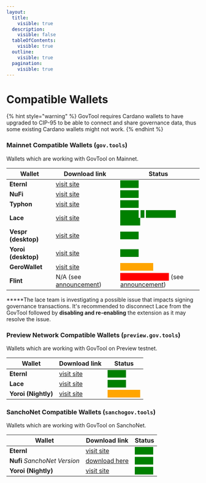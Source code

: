 ```yaml
---
layout:
  title:
    visible: true
  description:
    visible: false
  tableOfContents:
    visible: true
  outline:
    visible: true
  pagination:
    visible: true
---
```


# Compatible Wallets

{% hint style="warning" %}
GovTool requires Cardano wallets to have upgraded to CIP-95 to be able to connect and share governance data, thus some existing Cardano wallets might not work.
{% endhint %}

### [ ](https://docs.sanchogov.tools/how-to-use-govtool/getting-started)Mainnet Compatible Wallets (`gov.tools`)

Wallets which are working with GovTool on Mainnet.

| Wallet              | Download link                                                                                                 | Status                                                                                                                                                                                                                                                                                                                       |
| ------------------- | ------------------------------------------------------------------------------------------------------------- | ---------------------------------------------------------------------------------------------------------------------------------------------------------------------------------------------------------------------------------------------------------------------------------------------------------------------------- |
| **Eternl**          | [visit site](https://chromewebstore.google.com/detail/eternl/kmhcihpebfmpgmihbkipmjlmmioameka)                | <mark style="color:green;background-color:green;">Online</mark>                                                                                                                                                                                                                                                              |
| **NuFi**            | [visit site](https://chromewebstore.google.com/detail/nufi/gpnihlnnodeiiaakbikldcihojploeca)                  | <mark style="color:green;background-color:green;">Online</mark>                                                                                                                                                                                                                                                              |
| **Typhon**          | [visit site](https://chromewebstore.google.com/detail/typhon-wallet/kfdniefadaanbjodldohaedphafoffoh)         | <mark style="color:green;background-color:green;">Online</mark>                                                                                                                                                                                                                                                              |
| **Lace**            | [visit site](https://chromewebstore.google.com/detail/lace/gafhhkghbfjjkeiendhlofajokpaflmk)                  | <mark style="color:green;background-color:green;">Online</mark> <mark style="color:green;background-color:green;"></mark><mark style="color:green;background-color:green;">**\***</mark> <mark style="color:green;background-color:green;"></mark><mark style="color:green;background-color:green;">(read note below)</mark> |
| **Vespr (desktop)** | [visit site](https://chromewebstore.google.com/detail/vespr-wallet/bedogdpgdnifilpgeianmmdabklhfkcn)          | <mark style="color:green;background-color:green;">Online</mark>                                                                                                                                                                                                                                                              |
| **Yoroi (desktop)** | [visit site](https://chromewebstore.google.com/detail/yoroi/ffnbelfdoeiohenkjibnmadjiehjhajb)                 | <mark style="color:green;background-color:green;">Online</mark>                                                                                                                                                                                                                                                              |
| **GeroWallet**      | [visit site](https://chromewebstore.google.com/detail/gerowallet/bgpipimickeadkjlklgciifhnalhdjhe)            | <mark style="color:orange;background-color:orange;">In Progress</mark>                                                                                                                                                                                                                                                       |
| **Flint**           | N/A (see [announcement](https://x.com/FlintWallet/status/1828184961960308832?t=0eIBBMnAY5feMTOlojFlSg\&s=19)) | <mark style="color:red;background-color:red;">Will not progress</mark> (see [announcement](https://x.com/FlintWallet/status/1828184961960308832?t=0eIBBMnAY5feMTOlojFlSg\&s=19))                                                                                                                                             |

**\***The lace team is investigating a possible issue that impacts signing governance transactions. It's recommended to disconnect Lace from the GovTool followed by **disabling and re-enabling** the extension as it may resolve the issue.

###

### Preview Network Compatible Wallets (`preview.gov.tools`)

Wallets which are working with GovTool on Preview testnet.

| Wallet              | Download link                                                                                                  | Status                                                                 |
| ------------------- | -------------------------------------------------------------------------------------------------------------- | ---------------------------------------------------------------------- |
| **Eternl**          | [visit site](https://chromewebstore.google.com/detail/eternl/kmhcihpebfmpgmihbkipmjlmmioameka)                 | <mark style="color:green;background-color:green;">Online</mark>        |
| **Lace**            | [visit site](https://chromewebstore.google.com/detail/lace/gafhhkghbfjjkeiendhlofajokpaflmk)                   | <mark style="color:green;background-color:green;">Online</mark>        |
| **Yoroi (Nightly)** | [visit site](https://chrome.google.com/webstore/detail/yoroi-nightly/poonlenmfdfbjfeeballhiibknlknepo/related) | <mark style="color:orange;background-color:orange;">In Progress</mark> |

### SanchoNet Compatible Wallets (`sanchogov.tools`)

Wallets which are working with GovTool  on SanchoNet.

| Wallet                       | Download link                                                                                                  | Status                                                          |
| ---------------------------- | -------------------------------------------------------------------------------------------------------------- | --------------------------------------------------------------- |
| **Eternl**                   | [visit site](https://chromewebstore.google.com/detail/eternl/kmhcihpebfmpgmihbkipmjlmmioameka)                 | <mark style="color:green;background-color:green;">Online</mark> |
| **Nufi** _SanchoNet Version_ | [download here](https://assets.nu.fi/extension/sanchonet/nufi-cwe-sanchonet-latest.zip)                        | <mark style="color:green;background-color:green;">Online</mark> |
| **Yoroi (Nightly)**          | [visit site](https://chrome.google.com/webstore/detail/yoroi-nightly/poonlenmfdfbjfeeballhiibknlknepo/related) | <mark style="color:green;background-color:green;">Online</mark> |
